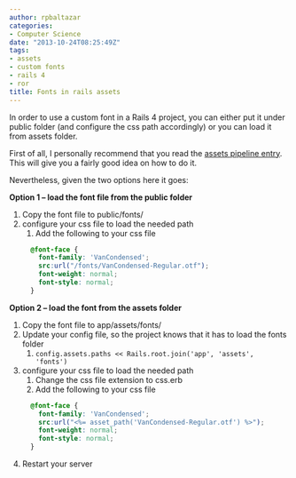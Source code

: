 ```yaml
---
author: rpbaltazar
categories:
- Computer Science
date: "2013-10-24T08:25:49Z"
tags:
- assets
- custom fonts
- rails 4
- ror
title: Fonts in rails assets
---
```

In order to use a custom font in a Rails 4 project, you can either put it under public folder (and configure the css path accordingly) or you can load it from assets folder.

First of all, I personally recommend that you read the [assets pipeline entry](https://edgeguides.rubyonrails.org/asset_pipeline.html). This will give you a fairly good idea on how to do it.

Nevertheless, given the two options here it goes:

**Option 1 &#8211; **load the font file from the public folder****

  1. Copy the font file to public/fonts/<whatever path you want>
  2. configure your css file to load the needed path
      1. Add the following to your css file
        ```css
          @font-face {
            font-family: 'VanCondensed';
            src:url("/fonts/VanCondensed-Regular.otf");
            font-weight: normal;
            font-style: normal;
          }
        ```

**Option 2 &#8211; **load the font from the assets folder****

  1. Copy the font file to app/assets/fonts/<whatever path you want>
  2. Update your config file, so the project knows that it has to load the fonts folder
      1. `config.assets.paths << Rails.root.join('app', 'assets', 'fonts')`
  3. configure your css file to load the needed path
      1. Change the css file extension to css.erb
      2. Add the following to your css file
        ```css
          @font-face {
            font-family: 'VanCondensed';
            src:url("<%= asset_path('VanCondensed-Regular.otf') %>");
            font-weight: normal;
            font-style: normal;
          }
        ```
  4. Restart your server

&nbsp;
